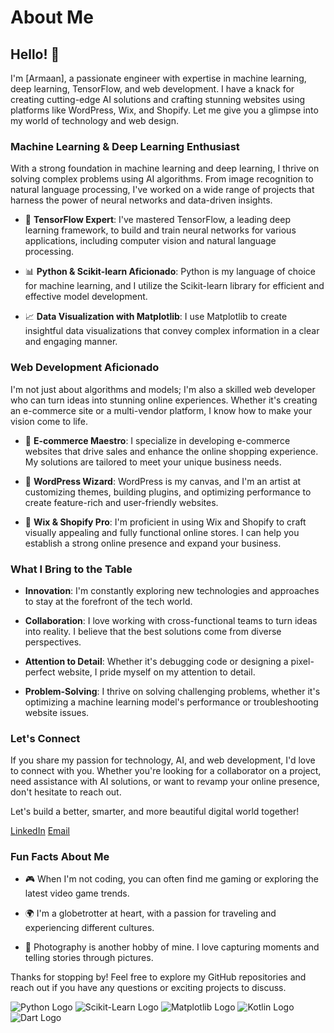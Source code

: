 # About Me

## Hello! 👋

I'm [Armaan], a passionate engineer with expertise in machine learning, deep learning, TensorFlow, and web development. I have a knack for creating cutting-edge AI solutions and crafting stunning websites using platforms like WordPress, Wix, and Shopify. Let me give you a glimpse into my world of technology and web design.

### Machine Learning & Deep Learning Enthusiast

With a strong foundation in machine learning and deep learning, I thrive on solving complex problems using AI algorithms. From image recognition to natural language processing, I've worked on a wide range of projects that harness the power of neural networks and data-driven insights.

- 🤖 **TensorFlow Expert**: I've mastered TensorFlow, a leading deep learning framework, to build and train neural networks for various applications, including computer vision and natural language processing.

- 📊 **Python & Scikit-learn Aficionado**: Python is my language of choice for machine learning, and I utilize the Scikit-learn library for efficient and effective model development.

- 📈 **Data Visualization with Matplotlib**: I use Matplotlib to create insightful data visualizations that convey complex information in a clear and engaging manner.

### Web Development Aficionado

I'm not just about algorithms and models; I'm also a skilled web developer who can turn ideas into stunning online experiences. Whether it's creating an e-commerce site or a multi-vendor platform, I know how to make your vision come to life.

- 🛒 **E-commerce Maestro**: I specialize in developing e-commerce websites that drive sales and enhance the online shopping experience. My solutions are tailored to meet your unique business needs.

- 🌟 **WordPress Wizard**: WordPress is my canvas, and I'm an artist at customizing themes, building plugins, and optimizing performance to create feature-rich and user-friendly websites.

- 🚀 **Wix & Shopify Pro**: I'm proficient in using Wix and Shopify to craft visually appealing and fully functional online stores. I can help you establish a strong online presence and expand your business.

### What I Bring to the Table

- **Innovation**: I'm constantly exploring new technologies and approaches to stay at the forefront of the tech world.

- **Collaboration**: I love working with cross-functional teams to turn ideas into reality. I believe that the best solutions come from diverse perspectives.

- **Attention to Detail**: Whether it's debugging code or designing a pixel-perfect website, I pride myself on my attention to detail.

- **Problem-Solving**: I thrive on solving challenging problems, whether it's optimizing a machine learning model's performance or troubleshooting website issues.

### Let's Connect

If you share my passion for technology, AI, and web development, I'd love to connect with you. Whether you're looking for a collaborator on a project, need assistance with AI solutions, or want to revamp your online presence, don't hesitate to reach out.

Let's build a better, smarter, and more beautiful digital world together!

[LinkedIn](https://www.linkedin.com/)
[Email](armaanziyad2468@gmail.com)

### Fun Facts About Me

- 🎮 When I'm not coding, you can often find me gaming or exploring the latest video game trends.

- 🌍 I'm a globetrotter at heart, with a passion for traveling and experiencing different cultures.

- 📸 Photography is another hobby of mine. I love capturing moments and telling stories through pictures.

Thanks for stopping by! Feel free to explore my GitHub repositories and reach out if you have any questions or exciting projects to discuss.

![Python Logo](python-logo.png) ![Scikit-Learn Logo](scikit-learn-logo.png) ![Matplotlib Logo](matplotlib-logo.png) ![Kotlin Logo](kotlin-logo.png) ![Dart Logo](dart-logo.png)

